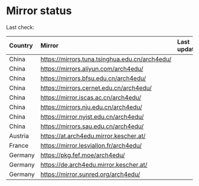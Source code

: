<script src="./time.js"></script>
# Mirror status
Last check: <script type="text/javascript">localize(1710901343.0765798);</script>

|Country|Mirror|Last update|
|:------|:-----|:----------|
|China|https://mirrors.tuna.tsinghua.edu.cn/arch4edu/|<script type="text/javascript">localize(1710872950);</script>|
|China|https://mirrors.aliyun.com/arch4edu/|<script type="text/javascript">localize(1710829967);</script>|
|China|https://mirrors.bfsu.edu.cn/arch4edu/|<script type="text/javascript">localize(1710872950);</script>|
|China|https://mirrors.cernet.edu.cn/arch4edu/|<script type="text/javascript">localize(1710872950);</script>|
|China|https://mirror.iscas.ac.cn/arch4edu/|<script type="text/javascript">localize(1710872950);</script>|
|China|https://mirrors.nju.edu.cn/arch4edu/|<script type="text/javascript">localize(1710872950);</script>|
|China|https://mirror.nyist.edu.cn/arch4edu/|<script type="text/javascript">localize(1710872950);</script>|
|China|https://mirrors.sau.edu.cn/arch4edu/|<script type="text/javascript">localize(1710872950);</script>|
|Austria|https://at.arch4edu.mirror.kescher.at/|<script type="text/javascript">localize(1710872950);</script>|
|France|https://mirror.lesviallon.fr/arch4edu/|<script type="text/javascript">localize(1710872950);</script>|
|Germany|https://pkg.fef.moe/arch4edu/|<script type="text/javascript">localize(1710872950);</script>|
|Germany|https://de.arch4edu.mirror.kescher.at/|<script type="text/javascript">localize(1710872950);</script>|
|Germany|https://mirror.sunred.org/arch4edu/|<script type="text/javascript">localize(1710872950);</script>|

<script src="./tablefilter/tablefilter.js"></script>
<script src="./table.js"></script>